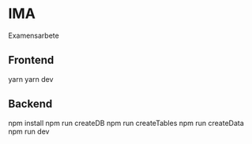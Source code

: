 # IMA
Examensarbete


## Frontend

yarn
yarn dev

## Backend

npm install
npm run createDB
npm run createTables
npm run createData
npm run dev

